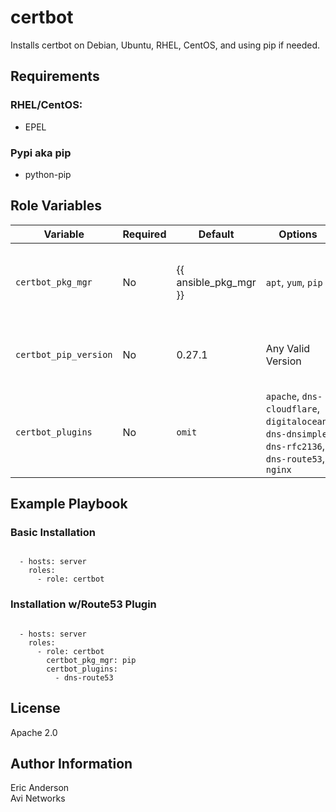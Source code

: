 # certbot

Installs certbot on Debian, Ubuntu, RHEL, CentOS, and using pip if needed.

## Requirements

### RHEL/CentOS:
  - EPEL

### Pypi aka pip
  - python-pip

## Role Variables
| Variable | Required | Default | Options | Comments |
|----------|----------|---------|---------|----------|
| `certbot_pkg_mgr` | No | {{ ansible_pkg_mgr }} | `apt`, `yum`, `pip` | The package manager used to install certbot |
| `certbot_pip_version` | No | 0.27.1 | Any Valid Version | The version of the certbot pip packages |
| `certbot_plugins` | No | `omit` | `apache`, `dns-cloudflare`, `digitalocean`, `dns-dnsimple`, `dns-rfc2136`, `dns-route53`, `nginx` | Specified as a list allows installation of certbot plugins |

## Example Playbook

### Basic Installation
```

  - hosts: server
    roles:
      - role: certbot
```   

### Installation w/Route53 Plugin
```

  - hosts: server
    roles:
      - role: certbot
        certbot_pkg_mgr: pip
        certbot_plugins:
          - dns-route53
```          

## License

Apache 2.0

## Author Information

Eric Anderson  
Avi Networks
